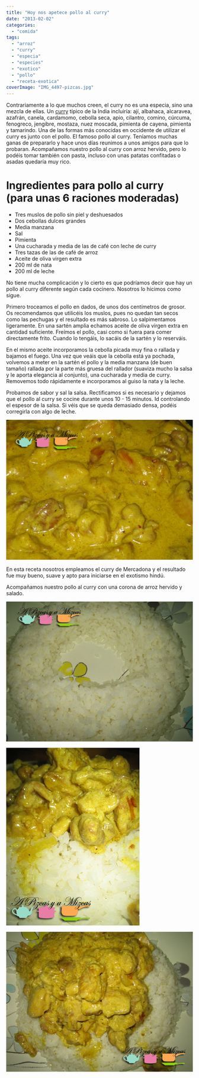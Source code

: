 ```yaml
---
title: "Hoy nos apetece pollo al curry"
date: "2013-02-02"
categories:
  - "comida"
tags:
  - "arroz"
  - "curry"
  - "especia"
  - "especies"
  - "exotico"
  - "pollo"
  - "receta-exotica"
coverImage: "IMG_4497-pizcas.jpg"
---
```


Contrariamente a lo que muchos creen, el curry no es una especia, sino una mezcla de ellas. Un [curry](http://es.wikipedia.org/wiki/Curry) típico de la India incluiría: ají, albahaca, alcaravea, azafrán, canela, cardamomo, cebolla seca, apio, cilantro, comino, cúrcuma, fenogreco, jengibre, mostaza, nuez moscada, pimienta de cayena, pimienta y tamarindo. Una de las formas más conocidas en occidente de utilizar el curry es junto con el pollo. El famoso pollo al curry. Teníamos muchas ganas de prepararlo y hace unos días reunimos a unos amigos para que lo probaran. Acompañamos nuestro pollo al curry con arroz hervido, pero lo podéis tomar también con pasta, incluso con unas patatas confitadas o asadas quedaría muy rico.

# Ingredientes para pollo al curry (para unas 6 raciones moderadas)

- Tres muslos de pollo sin piel y deshuesados
- Dos cebollas dulces grandes
- Media manzana
- Sal
- Pimienta
- Una cucharada y media de las de café con leche de curry
- Tres tazas de las de café de arroz
- Aceite de oliva virgen extra
- 200 ml de nata
- 200 ml de leche

No tiene mucha complicación y lo cierto es que podríamos decir que hay un pollo al curry diferente según cada cocinero. Nosotros lo hicimos como sigue.

Primero troceamos el pollo en dados, de unos dos centímetros de grosor. Os recomendamos que utilicéis los muslos, pues no quedan tan secos como las pechugas y el resultado es más sabroso. Lo salpimentamos ligeramente. En una sartén amplia echamos aceite de oliva virgen extra en cantidad suficiente. Freímos el pollo, casi como si fuera para comer directamente frito. Cuando lo tengáis, lo sacáis de la sartén y lo reserváis.

En el mismo aceite incorporamos la cebolla picada muy fina o rallada y bajamos el fuego. Una vez que veáis que la cebolla está ya pochada, volvemos a meter en la sartén el pollo y la media manzana (de buen tamaño) rallada por la parte más gruesa del rallador (suaviza mucho la salsa y le aporta elegancia al conjunto), una cucharada y media de curry. Removemos todo rápidamente e incorporamos al guiso la nata y la leche.

Probamos de sabor y sal la salsa. Rectificamos si es necesario y dejamos que el pollo al curry se cocine durante unos 10 - 15 minutos. Id controlando el espesor de la salsa. Si véis que se queda demasiado densa, podéis corregirla con algo de leche.

![pollo al curry](images/IMG_4479-pizcas.jpg "pollo al curry (pizcas)")

En esta receta nosotros empleamos el curry de Mercadona y el resultado fue muy bueno, suave y apto para iniciarse en el exotismo hindú.

Acompañamos nuestro pollo al curry con una corona de arroz hervido y salado.

![pollo al curry](images/IMG_4490-pizcas.jpg "pollo al curry (pizcas)")

![pollo al curry](images/IMG_4494-pizcas.jpg "pollo al curry (pizcas)")

![pollo al curry](images/IMG_4497-pizcas.jpg "pollo al curry(pizcas)")
